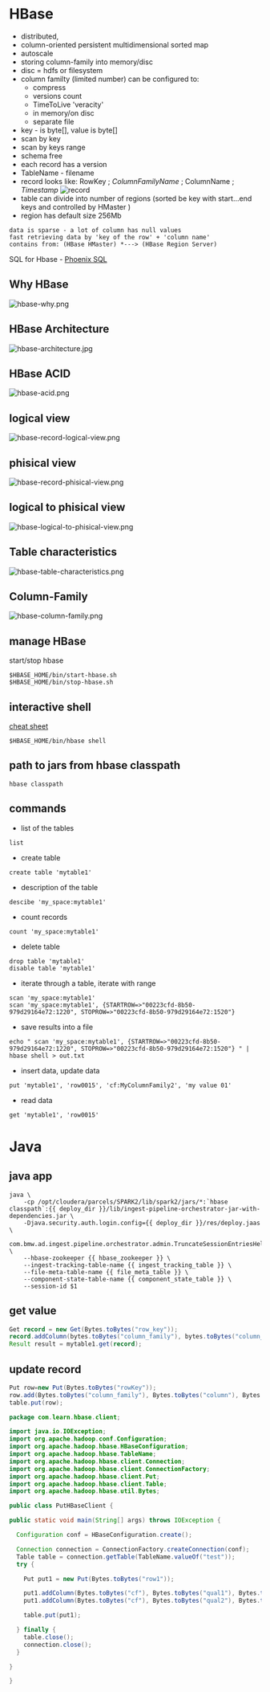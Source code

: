 # HBase
* distributed, 
* column-oriented persistent multidimensional sorted map
* autoscale
* storing column-family into memory/disc
* disc = hdfs or filesystem
* column familty (limited number) can be configured to:
  * compress
  * versions count
  * TimeToLive 'veracity'
  * in memory/on disc
  * separate file
* key - is byte[], value is byte[]
* scan by key
* scan by keys range
* schema free
* each record has a version
* TableName - filename
* record looks like: RowKey ; *ColumnFamilyName* ; ColumnName ; *Timestamp*
![record](https://i.postimg.cc/HL2PqYnD/hbase-record.png)
* table can divide into number of regions (sorted be key with start...end keys and controlled by HMaster ) 
* region has default size 256Mb
```
data is sparse - a lot of column has null values
fast retrieving data by 'key of the row' + 'column name'
contains from: (HBase HMaster) *---> (HBase Region Server)
```
SQL for Hbase - [Phoenix SQL](https://phoenix.apache.org/)

## Why HBase
![hbase-why.png](https://s19.postimg.cc/43tj55w4j/hbase-why.png)

## HBase Architecture
![hbase-architecture.jpg](https://s19.postimg.cc/uq5zufaoz/hbase-architecture.jpg)

## HBase ACID
![hbase-acid.png](https://s19.postimg.cc/7ao2orlpf/hbase-acid.png)

## logical view
![hbase-record-logical-view.png](https://s19.postimg.cc/bjssr74gz/hbase-record-logical-view.png)

## phisical view
![hbase-record-phisical-view.png](https://s19.postimg.cc/rjbgafnkj/hbase-record-phisical-view.png)

## logical to phisical view
![hbase-logical-to-phisical-view.png](https://s19.postimg.cc/dpn3lfsf7/hbase-logical-to-phisical-view.png)

## Table characteristics
![hbase-table-characteristics.png](https://s19.postimg.cc/jruqcabtv/hbase-table-characteristics.png)

## Column-Family
![hbase-column-family.png](https://s19.postimg.cc/z1ulj2mn7/hbase-column-family.png)

## manage HBase
start/stop hbase
```
$HBASE_HOME/bin/start-hbase.sh
$HBASE_HOME/bin/stop-hbase.sh
```

## interactive shell
[cheat sheet](https://learnhbase.wordpress.com/2013/03/02/hbase-shell-commands/)
```
$HBASE_HOME/bin/hbase shell
```

## path to jars from hbase classpath
```
hbase classpath
```

## commands
* list of the tables
```
list
```

* create table 
```
create table 'mytable1'
```

* description of the table
```
descibe 'my_space:mytable1'
```

* count records
```
count 'my_space:mytable1'
```

* delete table
```
drop table 'mytable1'
disable table 'mytable1'
```

* iterate through a table, iterate with range
```
scan 'my_space:mytable1'
scan 'my_space:mytable1', {STARTROW=>"00223cfd-8b50-979d29164e72:1220", STOPROW=>"00223cfd-8b50-979d29164e72:1520"}
```
* save results into a file
```
echo " scan 'my_space:mytable1', {STARTROW=>"00223cfd-8b50-979d29164e72:1220", STOPROW=>"00223cfd-8b50-979d29164e72:1520"} " | hbase shell > out.txt
```

* insert data, update data
```
put 'mytable1', 'row0015', 'cf:MyColumnFamily2', 'my value 01'
```

* read data
```
get 'mytable1', 'row0015'
```

# Java
## java app 
```
java \
    -cp /opt/cloudera/parcels/SPARK2/lib/spark2/jars/*:`hbase classpath`:{{ deploy_dir }}/lib/ingest-pipeline-orchestrator-jar-with-dependencies.jar \
    -Djava.security.auth.login.config={{ deploy_dir }}/res/deploy.jaas \
    com.bmw.ad.ingest.pipeline.orchestrator.admin.TruncateSessionEntriesHelper \
    --hbase-zookeeper {{ hbase_zookeeper }} \
    --ingest-tracking-table-name {{ ingest_tracking_table }} \
    --file-meta-table-name {{ file_meta_table }} \
    --component-state-table-name {{ component_state_table }} \
    --session-id $1
```
## get value
```java
Get record = new Get(Bytes.toBytes("row_key"));
record.addColumn(bytes.toBytes("column_family"), bytes.toBytes("column_name"));
Result result = mytable1.get(record);
```
## update record
```java
Put row=new Put(Bytes.toBytes("rowKey"));
row.add(Bytes.toBytes("column_family"), Bytes.toBytes("column"), Bytes.toBytes("value1"))
table.put(row);
```
```java
package com.learn.hbase.client;

import java.io.IOException;
import org.apache.hadoop.conf.Configuration;
import org.apache.hadoop.hbase.HBaseConfiguration;
import org.apache.hadoop.hbase.TableName;
import org.apache.hadoop.hbase.client.Connection;
import org.apache.hadoop.hbase.client.ConnectionFactory;
import org.apache.hadoop.hbase.client.Put;
import org.apache.hadoop.hbase.client.Table;
import org.apache.hadoop.hbase.util.Bytes;

public class PutHBaseClient {

public static void main(String[] args) throws IOException {

  Configuration conf = HBaseConfiguration.create();

  Connection connection = ConnectionFactory.createConnection(conf);
  Table table = connection.getTable(TableName.valueOf("test"));
  try {

    Put put1 = new Put(Bytes.toBytes("row1"));

    put1.addColumn(Bytes.toBytes("cf"), Bytes.toBytes("qual1"), Bytes.toBytes("ValueOneForPut1Qual1"));
    put1.addColumn(Bytes.toBytes("cf"), Bytes.toBytes("qual2"), Bytes.toBytes("ValueOneForPut1Qual2"));

    table.put(put1);

  } finally {
    table.close();
    connection.close();
  }

}

}
```
